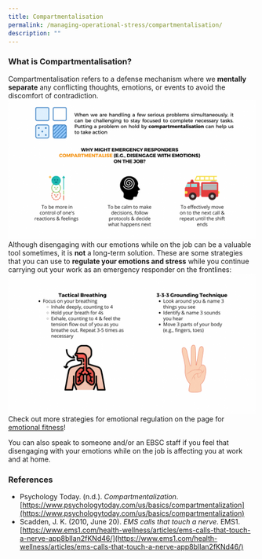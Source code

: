 ```yaml
---
title: Compartmentalisation
permalink: /managing-operational-stress/compartmentalisation/
description: ""
---
```

### What is Compartmentalisation?
Compartmentalisation refers to a defense mechanism where we **mentally separate** any conflicting thoughts, emotions, or events to avoid the discomfort of contradiction. 
![](/images/compartmentalisation%201.png)
Although disengaging with our emotions while on the job can be a valuable tool sometimes, it is **not** a long-term solution. 
These are some strategies that you can use to **regulate your emotions and stress** while you continue carrying out your work as an emergency responder on the frontlines:
![](/images/compartmentalisation%202.png)
Check out more strategies for emotional regulation on the page for [emotional fitness](/being-a-resilient-responder/emotional-fitness)!

You can also speak to someone and/or an EBSC staff if you feel that disengaging with your emotions while on the job is affecting you at work and at home.

### References
* Psychology Today. (n.d.). *Compartmentalization*. [https://www.psychologytoday.com/us/basics/compartmentalization](https://www.psychologytoday.com/us/basics/compartmentalization)
* Scadden, J. K. (2010, June 20). *EMS calls that touch a nerve*. EMS1. [https://www.ems1.com/health-wellness/articles/ems-calls-that-touch-a-nerve-app8blIan2fKNd46/](https://www.ems1.com/health-wellness/articles/ems-calls-that-touch-a-nerve-app8blIan2fKNd46/)